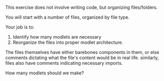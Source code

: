 This exercise does not involve writing code, but organizing files/folders.

You will start with a number of files, organized by file type.

Your job is to: 

1. Identify how many modlets are necessary 
2. Reorganize the files into proper modlet architecture. 


The files themselves have either barebones components in them, or else comments dictating what the file's content would be in real life. 
similarly, files also have comments indicating necessary imports. 


How many modlets should we make? 